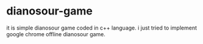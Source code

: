 # dianosour-game
it is simple dianosour game coded in c++ language. 
i just tried to implement google chrome offline dianosour game.












































